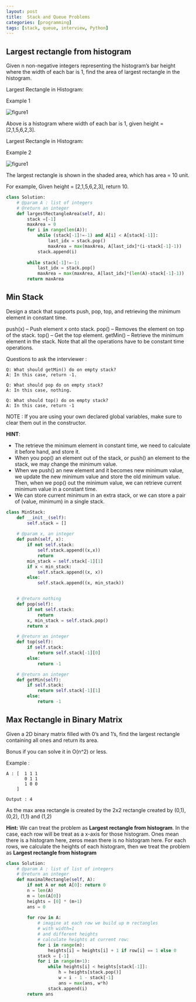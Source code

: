 ```yaml
---
layout: post
title:  Stack and Queue Problems
categories: [programming]
tags: [stack, queue, interview, Python]
---
```


## Largest rectangle from histogram
Given n non-negative integers representing the histogram’s bar height where the width of each bar is 1, find the area of largest rectangle in the histogram.

Largest Rectangle in Histogram: 

Example 1

![figure1](/assets/hist1.png)


Above is a histogram where width of each bar is 1, given height = [2,1,5,6,2,3].

Largest Rectangle in Histogram: 

Example 2

![figure1](/assets/hist2.png)

The largest rectangle is shown in the shaded area, which has area = 10 unit.

For example,
Given height = [2,1,5,6,2,3],
return 10.

```python
class Solution:
    # @param A : list of integers
    # @return an integer
    def largestRectangleArea(self, A):
        stack =[-1]
        maxArea = 0
        for i in range(len(A)):
            while (stack[-1]!=-1) and A[i] < A[stack[-1]]:
                last_idx = stack.pop()
                maxArea = max(maxArea, A[last_idx]*(i-stack[-1]-1))
            stack.append(i)
        
        while stack[-1]!=-1:
            last_idx = stack.pop()
            maxArea = max(maxArea, A[last_idx]*(len(A)-stack[-1]-1))
        return maxArea
```

## Min Stack
Design a stack that supports push, pop, top, and retrieving the minimum element in constant time.

push(x) – Push element x onto stack.
pop() – Removes the element on top of the stack.
top() – Get the top element.
getMin() – Retrieve the minimum element in the stack.
Note that all the operations have to be constant time operations.

Questions to ask the interviewer :

```
Q: What should getMin() do on empty stack? 
A: In this case, return -1.

Q: What should pop do on empty stack? 
A: In this case, nothing. 

Q: What should top() do on empty stack?
A: In this case, return -1
```

NOTE : If you are using your own declared global variables, make sure to clear them out in the constructor. 

__HINT__: 

* The retrieve the minimum element in constant time, we need to calculate it before hand, and store it.
* When you pop() an element out of the stack, or push() an element to the stack, we may change the minimum value.
* When we push() an new element and it becomes new minimum value, we update the new minimum value and store the old minimum value. Then, when we pop() out the minimum value, we can retrieve current minimum value in a constant time.
* We can store current minimum in an extra stack, or we can store a pair of (value, minimum) in a single stack.

```python
class MinStack:
    def __init__(self):
        self.stack = []
        
    # @param x, an integer
    def push(self, x):
        if not self.stack:
            self.stack.append((x,x))
            return
        min_stack = self.stack[-1][1]
        if x < min_stack:
            self.stack.append((x, x))
        else:
            self.stack.append((x, min_stack))


    # @return nothing
    def pop(self):
        if not self.stack:
            return
        x, min_stack = self.stack.pop()
        return x

    # @return an integer
    def top(self):
        if self.stack:
            return self.stack[-1][0]
        else:
            return -1

    # @return an integer
    def getMin(self):
        if self.stack:
            return self.stack[-1][1]
        else:
            return -1

```

## Max Rectangle in Binary Matrix

Given a 2D binary matrix filled with 0’s and 1’s, find the largest rectangle containing all ones and return its area.

Bonus if you can solve it in O(n^2) or less.

Example :

```
A : [  1 1 1
       0 1 1
       1 0 0 
    ]

Output : 4 
```

As the max area rectangle is created by the 2x2 rectangle created by (0,1), (0,2), (1,1) and (1,2)

__Hint:__
We can treat the problem as __Largest rectangle from histogram__. In the case, each row will be treat as a x-axis for those histogram. Ones mean there is a histogram here, zeros mean there is no histogram here. For each rows, we calculate the heights of each histogram, then we treat the problem as __Largest rectangle from histogram__ 

```python
class Solution:
    # @param A : list of list of integers
    # @return an integer
    def maximalRectangle(self, A):
        if not A or not A[0]: return 0
        n = len(A)
        m = len(A[0])
        heights = [0] * (m+1)
        ans = 0
        
        for row in A:
            # imagine at each row we build up m rectangles 
            # with width=1
            # and different heights
            # calculate heights at current row:
            for i in range(m):
                heights[i] = heights[i] + 1 if row[i] == 1 else 0
            stack = [-1]
            for i in range(m+1):
                while heights[i] < heights[stack[-1]]:
                    h = heights[stack.pop()]
                    w = i - 1 - stack[-1]
                    ans = max(ans, w*h)
                stack.append(i)
        return ans
```
